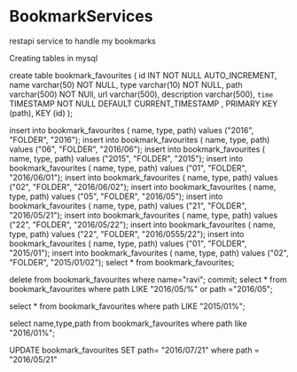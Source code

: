# BookmarkServices
restapi service to handle my bookmarks

Creating tables in mysql

create table bookmark_favourites (
 id INT NOT NULL AUTO_INCREMENT,
 name varchar(50) NOT NULL,
 type varchar(10) NOT NULL,
 path varchar(500) NOT NUll,
 url varchar(500),
 description varchar(500),
 `time` TIMESTAMP NOT NULL DEFAULT CURRENT_TIMESTAMP , 
 PRIMARY KEY (path),
 KEY (id)
);

insert into bookmark_favourites ( name, type, path) values ("2016", "FOLDER", "2016");
insert into bookmark_favourites ( name, type, path) values ("06", "FOLDER", "2016/06");
insert into bookmark_favourites ( name, type, path) values ("2015", "FOLDER", "2015");
insert into bookmark_favourites ( name, type, path) values ("01", "FOLDER", "2016/06/01");
insert into bookmark_favourites ( name, type, path) values ("02", "FOLDER", "2016/06/02");
insert into bookmark_favourites ( name, type, path) values ("05", "FOLDER", "2016/05");
insert into bookmark_favourites ( name, type, path) values ("21", "FOLDER", "2016/05/21");
insert into bookmark_favourites ( name, type, path) values ("22", "FOLDER", "2016/05/22");
insert into bookmark_favourites ( name, type, path) values ("22", "FOLDER", "2016/0555/22");
insert into bookmark_favourites ( name, type, path) values ("01", "FOLDER", "2015/01");
insert into bookmark_favourites ( name, type, path) values ("02", "FOLDER", "2015/01/02");
select * from bookmark_favourites;

delete from bookmark_favourites where name="ravi";
commit;
select * from bookmark_favourites where path LIKE "2016/05/%" or path ="2016/05";

select * from bookmark_favourites where path LIKE "2015/01%";

select name,type,path from bookmark_favourites where path like "2016/01%";

UPDATE bookmark_favourites SET path= "2016/07/21" where path = "2016/05/21"



